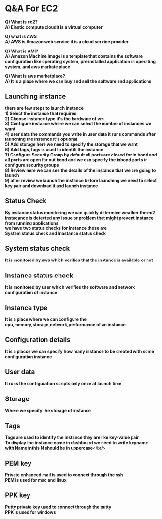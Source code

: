 # Q&A For EC2 
**Q) What is ec2?**<br/>
**A) Elastic compute cloudIt is a virtual computer**<br/> 

**Q) what is AWS**<br/>
**A) AWS is Amazon web service it is a cloud service provider**<br/> 

**Q) What is AMI?**<br/>
**A) Amazon Machine Image is a template that contains the software configuration like operating system, pre installed application in operating system, and aws markate place**<br/>

**Q) What is aws marketplace?**<br/>
**A) It is a place where we can buy and sell the software and applications**<br/>

## Launching instance
**there are few steps to launch instance**<br/>
**1) Select the instance that required**<br/>
**2) Choose instance type it's the hardware of vm**<br/>
**3) Configure instance where we can select the number of instances we want**<br/>
**4) user data the commands you write in user data it runs commands after launching the instance it's optional**<br/>
**5) Add storage here we need to specify the storage that we want**<br/>
**6) Add tags, tags is used to identifi the instance**<br/>
**7) Configure Security Group by default all ports are closed for in bond and all ports are open for out bond and we can specify the inbond ports in configure security groups**<br/>
**8) Review here we can see the details of the instance that we are going to launch**<br/>
**9) after review we launch the instance before launching we need to select key pair and download it and launch instance**<br/>
 	
## Status Check
**By instance status monitoring we can quickly determine weather the ec2 instacance is detected any issue or problem that might prevent instance from running applications**<br/>
**we have two status checks for instance those are**<br/>
**System status check and Inastance status check**<br/>
## System status check 
**It is monitored by aws which verifies that the instance is available or not**<br/>
## Instance status check
**It is monitored by user which verifies the software and network configuration of instance**<br/>
## Instance type 
**It is a place where we can configure the cpu,memory,storage,network,performance of an instance**<br/>

## Configuration details 
**It is a placce we can specify how many instance to be created with some configuration instance**<br/>

## User data 
**It runs the configuration scripts only once at launch time**<br/>

## Storage 
**Where we specify the storage of instance**

## Tags
**Tags are used to identify the instance they are like key-value pair**<br/>
**To display the instance name in dashboard we need to write keyname with Name inthis N should be in uppercase**</br/>

## PEM key
**Private enhanced mail is used to connect through the ssh**<br/>
**PEM is used for mac and linux**
## PPK key
**Putty private key used to connect through the putty**<br/>
**PPK is used for windows**

